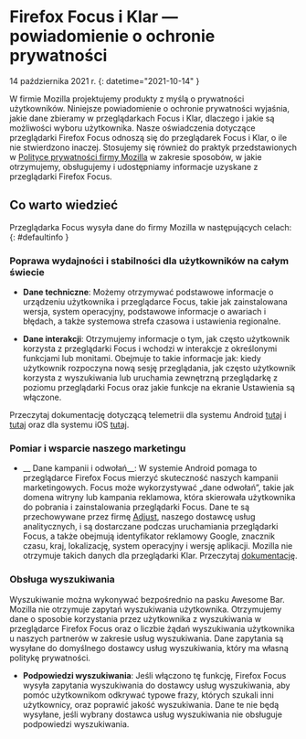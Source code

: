 ﻿# Firefox Focus i Klar — powiadomienie o ochronie prywatności

14 października 2021 r.
{: datetime="2021-10-14" }

W firmie Mozilla projektujemy produkty z myślą o prywatności użytkowników. Niniejsze powiadomienie o ochronie prywatności wyjaśnia, jakie dane zbieramy w przeglądarkach Focus i Klar, dlaczego i jakie są możliwości wyboru użytkownika. Nasze oświadczenia dotyczące przeglądarki Firefox Focus odnoszą się do przeglądarek Focus i Klar, o ile nie stwierdzono inaczej. Stosujemy się również do praktyk przedstawionych w [Polityce prywatności firmy Mozilla](https://www.mozilla.org/privacy/) w zakresie sposobów, w jakie otrzymujemy, obsługujemy i udostępniamy informacje uzyskane z przeglądarki Firefox Focus. 
 
## Co warto wiedzieć

Przeglądarka Focus wysyła dane do firmy Mozilla w następujących celach: 
{: #defaultinfo }

### Poprawa wydajności i stabilności dla użytkowników na całym świecie 

* __Dane techniczne__: Możemy otrzymywać podstawowe informacje o urządzeniu użytkownika i przeglądarce Focus, takie jak zainstalowana wersja, system operacyjny, podstawowe informacje o awariach i błędach, a także systemowa strefa czasowa i ustawienia regionalne.

* __Dane interakcji__: Otrzymujemy informacje o tym, jak często użytkownik korzysta z przeglądarki Focus i wchodzi w interakcje z określonymi funkcjami lub monitami. Obejmuje to takie informacje jak: kiedy użytkownik rozpoczyna nową sesję przeglądania, jak często użytkownik korzysta z wyszukiwania lub uruchamia zewnętrzną przeglądarkę z poziomu przeglądarki Focus oraz jakie funkcje na ekranie Ustawienia są włączone.

Przeczytaj dokumentację dotyczącą telemetrii dla systemu Android [tutaj](https://github.com/mozilla-mobile/focus-android/blob/main/docs/Telemetry.md) i [tutaj](https://dictionary.telemetry.mozilla.org/apps/focus_android) oraz dla systemu iOS [tutaj](https://dictionary.telemetry.mozilla.org/apps/focus_ios).

### Pomiar i wsparcie naszego marketingu

* __ Dane kampanii i odwołań__: W systemie Android pomaga to przeglądarce Firefox Focus mierzyć skuteczność naszych kampanii marketingowych. Focus może wykorzystywać „dane odwołań”, takie jak domena witryny lub kampania reklamowa, która skierowała użytkownika do pobrania i zainstalowania przeglądarki Focus. Dane te są przechowywane przez firmę [Adjust](https://www.adjust.com/terms/privacy-policy/), naszego dostawcę usług analitycznych, i są dostarczane podczas uruchamiania przeglądarki Focus, a także obejmują identyfikator reklamowy Google, znacznik czasu, kraj, lokalizację, system operacyjny i wersję aplikacji. Mozilla nie otrzymuje takich danych dla przeglądarki Klar. Przeczytaj [dokumentację](https://github.com/mozilla-mobile/focus-android/wiki/Adjust-Usage). 

### Obsługa wyszukiwania

Wyszukiwanie można wykonywać bezpośrednio na pasku Awesome Bar. Mozilla nie otrzymuje zapytań wyszukiwania użytkownika. Otrzymujemy dane o sposobie korzystania przez użytkownika z wyszukiwania w przeglądarce Firefox Focus oraz o liczbie żądań wyszukiwania użytkownika u naszych partnerów w zakresie usług wyszukiwania. Dane zapytania są wysyłane do domyślnego dostawcy usług wyszukiwania, który ma własną politykę prywatności. 

* __Podpowiedzi wyszukiwania__: Jeśli włączono tę funkcję, Firefox Focus wysyła zapytania wyszukiwania do dostawcy usług wyszukiwania, aby pomóc użytkownikom odkrywać typowe frazy, których szukali inni użytkownicy, oraz poprawić jakość wyszukiwania. Dane te nie będą wysyłane, jeśli wybrany dostawca usług wyszukiwania nie obsługuje podpowiedzi wyszukiwania.
